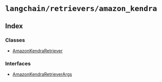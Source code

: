 `langchain/retrievers/amazon_kendra`
====================================

Index[](#index "Direct link to Index")
---------------------------------------

### Classes[](#classes "Direct link to Classes")

*   [AmazonKendraRetriever](/docs/api/retrievers_amazon_kendra/classes/AmazonKendraRetriever)

### Interfaces[](#interfaces "Direct link to Interfaces")

*   [AmazonKendraRetrieverArgs](/docs/api/retrievers_amazon_kendra/interfaces/AmazonKendraRetrieverArgs)